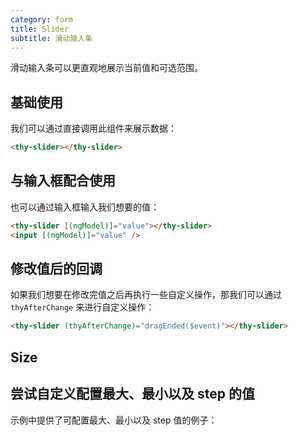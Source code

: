 ```yaml
---
category: form
title: Slider
subtitle: 滑动输入条
---
```


滑动输入条可以更直观地展示当前值和可选范围。

## 基础使用
我们可以通过直接调用此组件来展示数据：
```html
<thy-slider></thy-slider>
```
<example name="thy-slider-basic-example" />  

## 与输入框配合使用  
也可以通过输入框输入我们想要的值：
```html
<thy-slider [(ngModel)]="value"></thy-slider>
<input [(ngModel)]="value" />
```
<example name="thy-slider-input-value-example" />  

## 修改值后的回调
如果我们想要在修改完值之后再执行一些自定义操作，那我们可以通过 `thyAfterChange` 来进行自定义操作：
```html
<thy-slider (thyAfterChange)="dragEnded($event)"></thy-slider>
```

<example name="thy-slider-drag-end-callback-example" />  

## Size
<example name="thy-slider-size-example" />  

## 尝试自定义配置最大、最小以及 step 的值
示例中提供了可配置最大、最小以及 step 值的例子：
<example name="thy-slider-configurable-example" />  
